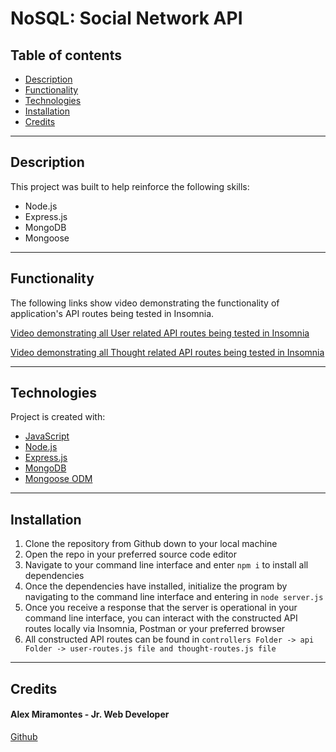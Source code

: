 # NoSQL: Social Network API 


## Table of contents

- [Description](#description)
- [Functionality](#functionality)
- [Technologies](#technologies)
- [Installation](#installation)
- [Credits](#credits)


---


## Description

This project was built to help reinforce the following skills:

- Node.js
- Express.js
- MongoDB
- Mongoose


---


## Functionality

The following links show video demonstrating the functionality of application's API routes being tested in Insomnia.


[Video demonstrating all User related API routes being tested in Insomnia](https://drive.google.com/file/d/1sStvKTqie0mcn872Xxzom9Blqmv2T2V1/view)


[Video demonstrating all Thought related API routes being tested in Insomnia](https://drive.google.com/file/d/1NCBcctbn2PSkkNaiE2ufoZh1RyW8ZPEo/view)


---


## Technologies

Project is created with:

- [JavaScript](https://www.javascript.com/)
- [Node.js](https://nodejs.org/)
- [Express.js](https://expressjs.com/)
- [MongoDB](https://www.mongodb.com/)
- [Mongoose ODM](https://mongoosejs.com/)


---


## Installation

1. Clone the repository from Github down to your local machine
2. Open the repo in your preferred source code editor 
3. Navigate to your command line interface and enter `npm i` to install all dependencies
4. Once the dependencies have installed, initialize the program by navigating to the command line interface and entering in `node server.js`
5. Once you receive a response that the server is operational in your command line interface, you can interact with the constructed API routes locally via Insomnia, Postman or your preferred browser
6. All constructed API routes can be found in `controllers Folder -> api Folder -> user-routes.js file and thought-routes.js file`


---


## Credits

#### Alex Miramontes - Jr. Web Developer

[Github](https://www.github.com/amiramonte)